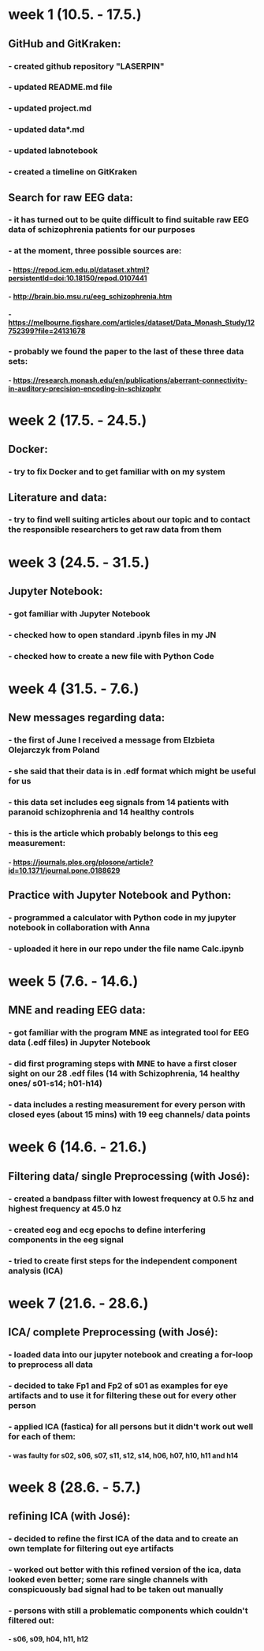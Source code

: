 # week 1 (10.5. - 17.5.)

## GitHub and GitKraken:

### - created github repository "LASERPIN"
### - updated README.md file
### - updated project.md
### - updated data*.md
### - updated labnotebook
### - created a timeline on GitKraken

## Search for raw EEG data:

### - it has turned out to be quite difficult to find suitable raw EEG data of schizophrenia patients for our purposes
### - at the moment, three possible sources are:
#### - https://repod.icm.edu.pl/dataset.xhtml?persistentId=doi:10.18150/repod.0107441
#### - http://brain.bio.msu.ru/eeg_schizophrenia.htm
#### - https://melbourne.figshare.com/articles/dataset/Data_Monash_Study/12752399?file=24131678
### - probably we found the paper to the last of these three data sets:
#### - https://research.monash.edu/en/publications/aberrant-connectivity-in-auditory-precision-encoding-in-schizophr

# week 2 (17.5. - 24.5.)

## Docker:

### - try to fix Docker and to get familiar with on my system

## Literature and data:

### - try to find well suiting articles about our topic and to contact the responsible researchers to get raw data from them

# week 3 (24.5. - 31.5.)

## Jupyter Notebook:

### - got familiar with Jupyter Notebook
### - checked how to open standard .ipynb files in my JN
### - checked how to create a new file with Python Code

# week 4 (31.5. - 7.6.)

## New messages regarding data:

### - the first of June I received a message from Elzbieta Olejarczyk from Poland
### - she said that their data is in .edf format which might be useful for us
### - this data set includes eeg signals from 14 patients with paranoid schizophrenia and 14 healthy controls
### - this is the article which probably belongs to this eeg measurement:
#### - https://journals.plos.org/plosone/article?id=10.1371/journal.pone.0188629

## Practice with Jupyter Notebook and Python:

### - programmed a calculator with Python code in my jupyter notebook in collaboration with Anna
### - uploaded it here in our repo under the file name Calc.ipynb

# week 5 (7.6. - 14.6.)

## MNE and reading EEG data:

### - got familiar with the program MNE as integrated tool for EEG data (.edf files) in Jupyter Notebook
### - did first programing steps with MNE to have a first closer sight on our 28 .edf files (14 with Schizophrenia, 14 healthy ones/ s01-s14; h01-h14)
### - data includes a resting measurement for every person with closed eyes (about 15 mins) with 19 eeg channels/ data points

# week 6 (14.6. - 21.6.)

## Filtering data/ single Preprocessing (with José):

### - created a bandpass filter with lowest frequency at 0.5 hz and highest frequency at 45.0 hz
### - created eog and ecg epochs to define interfering components in the eeg signal
### - tried to create first steps for the independent component analysis (ICA)

# week 7 (21.6. - 28.6.)

## ICA/ complete Preprocessing (with José):

### - loaded data into our jupyter notebook and creating a for-loop to preprocess all data
### - decided to take Fp1 and Fp2 of s01 as examples for eye artifacts and to use it for filtering these out for every other person
### - applied ICA (fastica) for all persons but it didn't work out well for each of them:
#### - was faulty for s02, s06, s07, s11, s12, s14, h06, h07, h10, h11 and h14

# week 8 (28.6. - 5.7.)

## refining ICA (with José):

### - decided to refine the first ICA of the data and to create an own template for filtering out eye artifacts
### - worked out better with this refined version of the ica, data looked even better; some rare single channels with conspicuously bad signal had to be taken out manually
### - persons with still a problematic components which couldn't filtered out:
#### - s06, s09, h04, h11, h12
